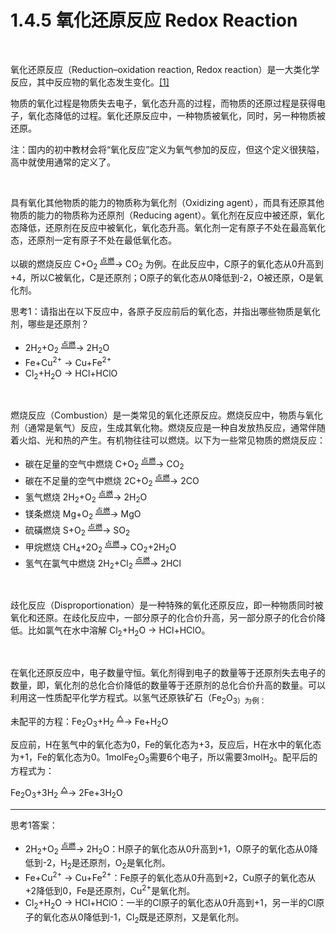 # 1.4.5 氧化还原反应 Redox Reaction

<br>

氧化还原反应（Reduction–oxidation reaction, Redox reaction）是一大类化学反应，其中反应物的氧化态发生变化。[[1]](https://en.wikipedia.org/wiki/Redox)

物质的氧化过程是物质失去电子，氧化态升高的过程，而物质的还原过程是获得电子，氧化态降低的过程。氧化还原反应中，一种物质被氧化，同时，另一种物质被还原。

注：国内的初中教材会将“氧化反应”定义为氧气参加的反应，但这个定义很狭隘，高中就使用通常的定义了。

<br>

具有氧化其他物质的能力的物质称为氧化剂（Oxidizing agent），而具有还原其他物质的能力的物质称为还原剂（Reducing agent）。氧化剂在反应中被还原，氧化态降低，还原剂在反应中被氧化，氧化态升高。氧化剂一定有原子不处在最高氧化态，还原剂一定有原子不处在最低氧化态。

以碳的燃烧反应 C+O<sub>2</sub> <sup><u> 点燃</u></sup>→ CO<sub>2</sub> 为例。在此反应中，C原子的氧化态从0升高到+4，所以C被氧化，C是还原剂；O原子的氧化态从0降低到-2，O被还原，O是氧化剂。

思考1：请指出在以下反应中，各原子反应前后的氧化态，并指出哪些物质是氧化剂，哪些是还原剂？

- 2H<sub>2</sub>+O<sub>2</sub> <sup><u> 点燃</u></sup>→ 2H<sub>2</sub>O
- Fe+Cu<sup>2+</sup> → Cu+Fe<sup>2+</sup>
- Cl<sub>2</sub>+H<sub>2</sub>O → HCl+HClO

<br>

燃烧反应（Combustion）是一类常见的氧化还原反应。燃烧反应中，物质与氧化剂（通常是氧气）反应，生成其氧化物。燃烧反应是一种自发放热反应，通常伴随着火焰、光和热的产生。有机物往往可以燃烧。以下为一些常见物质的燃烧反应：

- 碳在足量的空气中燃烧 C+O<sub>2</sub> <sup><u> 点燃</u></sup>→ CO<sub>2</sub>
- 碳在不足量的空气中燃烧 2C+O<sub>2</sub> <sup><u> 点燃</u></sup>→ 2CO
- 氢气燃烧 2H<sub>2</sub>+O<sub>2</sub> <sup><u> 点燃</u></sup>→ 2H<sub>2</sub>O
- 镁条燃烧 Mg+O<sub>2</sub> <sup><u> 点燃</u></sup>→ MgO
- 硫磺燃烧 S+O<sub>2</sub> <sup><u> 点燃</u></sup>→ SO<sub>2</sub>
- 甲烷燃烧 CH<sub>4</sub>+2O<sub>2</sub> <sup><u> 点燃</u></sup>→ CO<sub>2</sub>+2H<sub>2</sub>O
- 氢气在氯气中燃烧 2H<sub>2</sub>+Cl<sub>2</sub> <sup><u> 点燃</u></sup>→ 2HCl

<br>

歧化反应（Disproportionation）是一种特殊的氧化还原反应，即一种物质同时被氧化和还原。在歧化反应中，一部分原子的化合价升高，另一部分原子的化合价降低。比如氯气在水中溶解 Cl<sub>2</sub>+H<sub>2</sub>O → HCl+HClO。

<br>

在氧化还原反应中，电子数量守恒。氧化剂得到电子的数量等于还原剂失去电子的数量，即，氧化剂的总化合价降低的数量等于还原剂的总化合价升高的数量。可以利用这一性质配平化学方程式。以氢气还原铁矿石（Fe<sub>2</sub>O<sub>3）为例：

未配平的方程：Fe<sub>2</sub>O<sub>3</sub>+H<sub>2</sub> <sup><u> △</u></sup>→ Fe+H<sub>2</sub>O

反应前，H在氢气中的氧化态为0，Fe的氧化态为+3，反应后，H在水中的氧化态为+1，Fe的氧化态为0。1molFe<sub>2</sub>O<sub>3</sub>需要6个电子，所以需要3molH<sub>2</sub>。配平后的方程式为：

Fe<sub>2</sub>O<sub>3</sub>+3H<sub>2</sub> <sup><u> △</u></sup>→ 2Fe+3H<sub>2</sub>O

---

思考1答案：

- 2H<sub>2</sub>+O<sub>2</sub> <sup><u> 点燃</u></sup>→ 2H<sub>2</sub>O：H原子的氧化态从0升高到+1，O原子的氧化态从0降低到-2，H<sub>2</sub>是还原剂，O<sub>2</sub>是氧化剂。
- Fe+Cu<sup>2+</sup> → Cu+Fe<sup>2+</sup>：Fe原子的氧化态从0升高到+2，Cu原子的氧化态从+2降低到0，Fe是还原剂，Cu<sup>2+</sup>是氧化剂。
- Cl<sub>2</sub>+H<sub>2</sub>O → HCl+HClO：一半的Cl原子的氧化态从0升高到+1，另一半的Cl原子的氧化态从0降低到-1，Cl<sub>2</sub>既是还原剂，又是氧化剂。